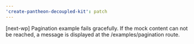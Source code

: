 ```yaml
---
'create-pantheon-decoupled-kit': patch
---
```


[next-wp] Pagination example fails gracefully. If the mock content can not be
reached, a message is displayed at the /examples/pagination route.
